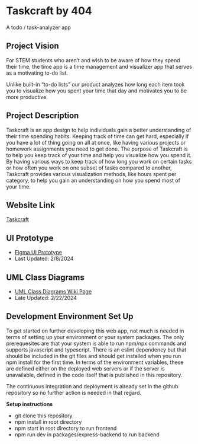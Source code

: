 # Taskcraft by 404
A todo / task-analyzer app

## Project Vision
For STEM students who aren’t and wish to be aware of how they spend their time, the time app is a time management and visualizer app that serves as a motivating to-do list.

Unlike built-in “to-do lists” our product analyzes how long each item took you to visualize how you spent your time that day and motivates you to be more productive.

## Project Description
Taskcraft is an app design to help individuals gain a better understanding of their time spending habits. Keeping track of time can get hard, especially if you have a lot of
thing going on all at once, like having various projects or homework assignments you need to get done. The purpose of Taskcraft is to help you keep track of your time and help
you visualize how you spend it. By having various ways to keep track of how long you work on certain tasks or how often you work on one subset of tasks compared to another, 
Taskcraft provides various visualization methods, like hours spent per category, to help you gain an understanding on how you spend most of your time. 

## Website Link
[Taskcraft](https://thankful-dune-0d41a831e.5.azurestaticapps.net/)

## UI Prototype
- [Figma UI Prototype](https://www.figma.com/file/ZOc6xjfhkhTE3yyKUHFoGL/404-visualizer-app?type=design&node-id=0%3A1&mode=design&t=Oi5bb2p3YFzPVBrt-1)
- Last Updated: 2/8/2024

## UML Class Diagrams
- [UML Class Diagrams Wiki Page](https://github.com/Tylermhh/404-day-visualizer-app/wiki/UML-Class-Diagram)
- Late Updated: 2/22/2024

## Development Environment Set Up
To get started on further developing this web app, not much is needed in terms of setting up your environment or your system packages. 
The only prerequesites are that your system is able to run npm/npx commands and supports javascript and typescript. There is an eslint dependency but that should be included in the git files and should get installed when you run npm install for the first time.
In terms of the environment variables, these are defined either on the deployed web servers or if the server is unavailable, defined in the code itself that is published in this repository.

The continuous integration and deployment is already set in the github repository so no further action is needed in that regard.

**Setup instructions**
- git clone this repository
- npm install in root directory
- npm start in root directory to run frontend
- npm run dev in packages/express-backend to run backend
